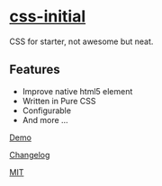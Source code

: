 # [css-initial](https://github.com/jlongyam/css-initial)

CSS for starter, not awesome but neat.

## Features

- Improve native html5 element
- Written in Pure CSS
- Configurable
- And more ...

[Demo](dist/demo.html)

[Changelog](changelog.md)

[MIT](license.txt)
